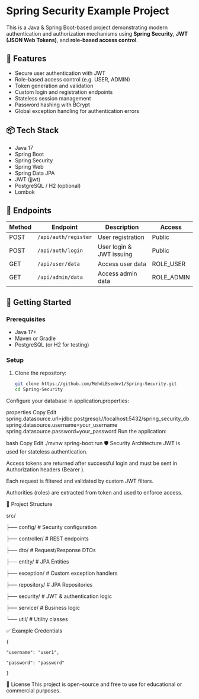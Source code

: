 # Spring Security Example Project

This is a Java & Spring Boot-based project demonstrating modern authentication and authorization mechanisms using **Spring Security**, **JWT (JSON Web Tokens)**, and **role-based access control**.

## 🔐 Features

- Secure user authentication with JWT
- Role-based access control (e.g. USER, ADMIN)
- Token generation and validation
- Custom login and registration endpoints
- Stateless session management
- Password hashing with BCrypt
- Global exception handling for authentication errors

## 📦 Tech Stack

- Java 17
- Spring Boot
- Spring Security
- Spring Web
- Spring Data JPA
- JWT (jjwt)
- PostgreSQL / H2 (optional)
- Lombok

## 🚀 Endpoints

| Method | Endpoint            | Description              | Access        |
|--------|---------------------|--------------------------|---------------|
| POST   | `/api/auth/register` | User registration         | Public        |
| POST   | `/api/auth/login`    | User login & JWT issuing  | Public        |
| GET    | `/api/user/data`     | Access user data          | ROLE_USER     |
| GET    | `/api/admin/data`    | Access admin data         | ROLE_ADMIN    |

## 🔧 Getting Started

### Prerequisites

- Java 17+
- Maven or Gradle
- PostgreSQL (or H2 for testing)

### Setup

1. Clone the repository:
   ```bash
   git clone https://github.com/MehdiEsedov1/Spring-Security.git
   cd Spring-Security
Configure your database in application.properties:

properties
Copy
Edit
spring.datasource.url=jdbc:postgresql://localhost:5432/spring_security_db
spring.datasource.username=your_username
spring.datasource.password=your_password
Run the application:

bash
Copy
Edit
./mvnw spring-boot:run
🛡️ Security Architecture
JWT is used for stateless authentication.

Access tokens are returned after successful login and must be sent in Authorization headers (Bearer <token>).

Each request is filtered and validated by custom JWT filters.

Authorities (roles) are extracted from token and used to enforce access.

📁 Project Structure

src/

├── config/             # Security configuration

├── controller/         # REST endpoints

├── dto/                # Request/Response DTOs

├── entity/             # JPA Entities

├── exception/          # Custom exception handlers

├── repository/         # JPA Repositories

├── security/           # JWT & authentication logic

├── service/            # Business logic

└── util/               # Utility classes

✅ Example Credentials

    {

    "username": "user1",

    "password": "password"

    }

📜 License
This project is open-source and free to use for educational or commercial purposes.